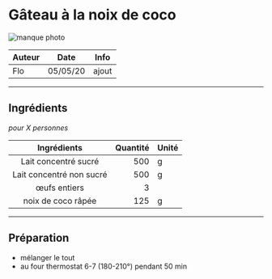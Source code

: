 # Gâteau à la noix de coco

![manque photo](chemin/vers/photo.jpg)

| Auteur         | Date           | Info  |
| -------------- |:--------------:| ----- |
| Flo            |  05/05/20      | ajout |

___

## Ingrédients

*pour X personnes*

| Ingrédients               | Quantité  | Unité
|:-------------------------:|----------:|-------
| Lait concentré sucré      |       500 | g
| Lait concentré non sucré  |       500 | g
| œufs entiers              |         3 |
| noix de coco râpée        |       125 | g

___

## Préparation

* mélanger le tout
* au four thermostat 6-7 (180-210°) pendant 50 min
